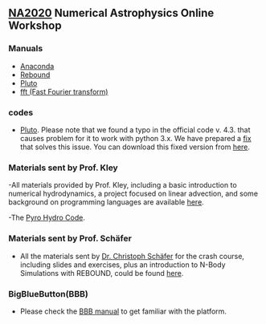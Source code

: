 ## [NA2020](https://na2020.onrender.com/) Numerical Astrophysics Online Workshop

### Manuals

- [Anaconda](https://github.com/Shenavar/Anaconda-Installation.md/blob/master/Anaconda%20Installation.md)
- [Rebound](manuals/rebound.md)
- [Pluto](https://github.com/nghafourian/test/blob/master/Pluto.md)
- [fft (Fast Fourier transform)](https://github.com/Shenavar/Anaconda-Installation.md/blob/master/fftw3.md)

### codes

- [Pluto](http://plutocode.ph.unito.it/). Please note that we found a typo in the official code v. 4.3. that causes problem for it to work with python 3.x. We have prepared a [fix](codes/patch_define_problem) that solves this issue. You can download this fixed version from [here](https://github.com/astrofum/na2020/raw/master/codes/PLUTO.tar.gz).

### Materials sent by Prof. Kley
-All materials provided by Prof. Kley, including a basic introduction to numerical hydrodynamics, a project focused on linear advection, and some background on programming languages are available [here](https://www.tat.physik.uni-tuebingen.de/~kley/talks/mashad/index.html).

-The [Pyro Hydro Code](https://pyro2.readthedocs.io/en/latest/).

### Materials sent by Prof. Schäfer
- All the materials sent by [Dr. Christoph Schäfer](https://www.tat.physik.uni-tuebingen.de/~schaefer/) for the crash course, including slides and exercises, plus an introduction to N-Body Simulations with REBOUND, could be found [here](https://www.tat.physik.uni-tuebingen.de/~schaefer/teach/fum2020/).


### BigBlueButton(BBB)

- Please check the [BBB manual](https://github.com/astrofum/na2020/blob/master/BigBlueButton.pdf) to get familiar with the platform.  
